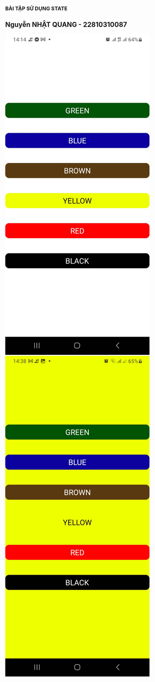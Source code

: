 ### BÀI TẬP SỬ DỤNG STATE
## Nguyễn NHẬT QUANG - 22810310087
![MobileState](Screenshot_20250211_141408_ExpoGo.jpg)
![MobileState](Screenshot_20250211_143808_ExpoGo.jpg)
